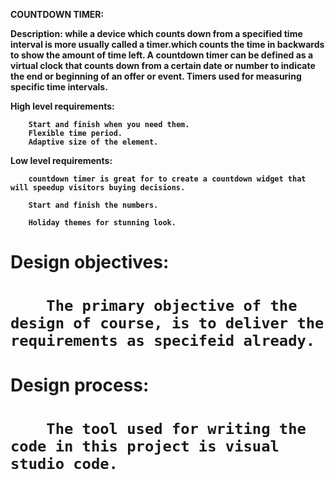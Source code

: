 <b>COUNTDOWN TIMER:<b>
  
<b>Description:<b>
       while a device which counts down from a specified time interval is more usually called a timer.which counts the time in backwards to show the amount of time left.
       A countdown timer can be defined as a virtual clock that counts down from a certain date or number to indicate the end or beginning of an offer or event. Timers used for measuring specific time intervals.

<b>High level requirements:<b>

        Start and finish when you need them.
        Flexible time period.
        Adaptive size of the element.

<b>Low level requirements:<b>
  
        countdown timer is great for to create a countdown widget that will speedup visitors buying decisions.

        Start and finish the numbers.

        Holiday themes for stunning look.

<h1>Design objectives:<h1>
        
        The primary objective of the design of course, is to deliver the requirements as specifeid already.

<h1>Design process:<h1>
      
        The tool used for writing the code in this project is visual studio code.
         

        

        

    
    